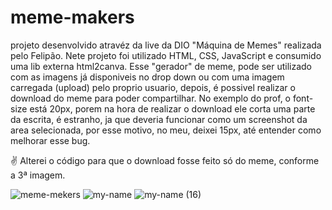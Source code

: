 # meme-makers
projeto desenvolvido atravéz da live da DIO "Máquina de Memes" realizada pelo Felipão.
Nete projeto foi utilizado HTML, CSS, JavaScript e consumido uma lib externa html2canva.
Esse "gerador" de meme, pode ser utilizado com as imagens já disponiveis no drop down ou com uma imagem carregada (upload) pelo proprio usuario, depois, é possivel realizar o download do meme para poder compartilhar.
No exemplo do prof, o font-size está 20px, porem na hora de realizar o download ele corta uma parte da escrita, é estranho, ja que deveria funcionar como um screenshot da area selecionada, por esse motivo, no meu, deixei 15px, até entender como melhorar esse bug.

:v: Alterei o código para que o download fosse feito só do meme, conforme a 3ª imagem.

![meme-mekers](https://user-images.githubusercontent.com/79613974/204615210-a2e2ac21-4441-43ae-8b8c-4ecfa317ef60.JPG)
![my-name](https://user-images.githubusercontent.com/79613974/204614973-b4ed9c2e-c425-4906-b282-59c8527d51db.png)
![my-name (16)](https://user-images.githubusercontent.com/79613974/204633988-13fffd9c-fb89-48c5-a6c4-aea7e091eb31.png)
